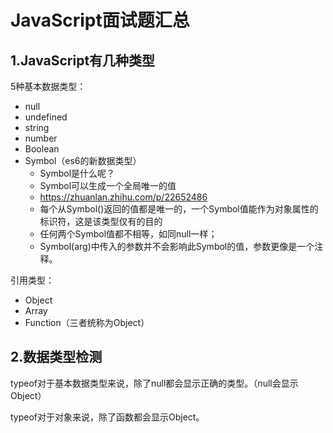 # JavaScript面试题汇总

## 1.JavaScript有几种类型

5种基本数据类型：

- null
- undefined
- string
- number
- Boolean
- Symbol（es6的新数据类型）
  - Symbol是什么呢？
  - Symbol可以生成一个全局唯一的值
  -  https://zhuanlan.zhihu.com/p/22652486 
  - 每个从Symbol()返回的值都是唯一的，一个Symbol值能作为对象属性的标识符，这是该类型仅有的目的
  - 任何两个Symbol值都不相等，如同null一样；
  - Symbol(arg)中传入的参数并不会影响此Symbol的值，参数更像是一个注释。

引用类型：

- Object
- Array
- Function（三者统称为Object）

## 2.数据类型检测

typeof对于基本数据类型来说，除了null都会显示正确的类型。（null会显示Object）

typeof对于对象来说，除了函数都会显示Object。





















